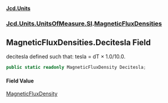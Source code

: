 #### [Jcd.Units](index 'index')
### [Jcd.Units.UnitsOfMeasure.SI](Jcd.Units.UnitsOfMeasure.SI 'Jcd.Units.UnitsOfMeasure.SI').[MagneticFluxDensities](MagneticFluxDensities 'Jcd.Units.UnitsOfMeasure.SI.MagneticFluxDensities')

## MagneticFluxDensities.Decitesla Field

decitesla defined such that: tesla = dT × 1.0/10.0.

```csharp
public static readonly MagneticFluxDensity Decitesla;
```

#### Field Value
[MagneticFluxDensity](MagneticFluxDensity 'Jcd.Units.UnitTypes.MagneticFluxDensity')